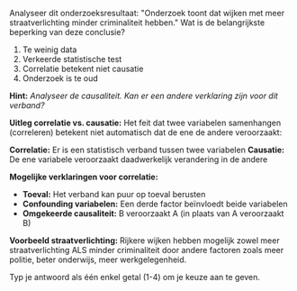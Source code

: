 Analyseer dit onderzoeksresultaat: "Onderzoek toont dat wijken met meer straatverlichting minder criminaliteit hebben." Wat is de belangrijkste beperking van deze conclusie?

1. Te weinig data
2. Verkeerde statistische test
3. Correlatie betekent niet causatie
4. Onderzoek is te oud

**Hint:** *Analyseer de causaliteit. Kan er een andere verklaring zijn voor dit verband?*

**Uitleg correlatie vs. causatie:**
Het feit dat twee variabelen samenhangen (correleren) betekent niet automatisch dat de ene de andere veroorzaakt:

**Correlatie:** Er is een statistisch verband tussen twee variabelen
**Causatie:** De ene variabele veroorzaakt daadwerkelijk verandering in de andere

**Mogelijke verklaringen voor correlatie:**
- **Toeval:** Het verband kan puur op toeval berusten
- **Confounding variabelen:** Een derde factor beïnvloedt beide variabelen
- **Omgekeerde causaliteit:** B veroorzaakt A (in plaats van A veroorzaakt B)

**Voorbeeld straatverlichting:**
Rijkere wijken hebben mogelijk zowel meer straatverlichting ALS minder criminaliteit door andere factoren zoals meer politie, beter onderwijs, meer werkgelegenheid.

Typ je antwoord als één enkel getal (1-4) om je keuze aan te geven.